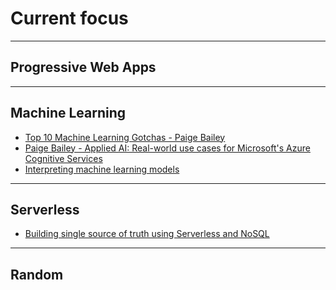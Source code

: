 # Current focus

***
## Progressive Web Apps



***
## Machine Learning 

  * [Top 10 Machine Learning Gotchas - Paige Bailey](https://youtu.be/q35jlAD_jQ4)
  * [Paige Bailey - Applied AI: Real-world use cases for Microsoft's Azure Cognitive Services](https://youtu.be/jGEgYNwWs1Q)
  * [Interpreting machine learning models](https://towardsdatascience.com/interpretability-in-machine-learning-70c30694a05f)
***
## Serverless
  * [Building single source of truth using Serverless and NoSQL](https://medium.com/@hasssaaannn/building-single-source-of-truth-using-serverless-and-nosql-bca6c9d45eeb)

***
## Random


  
